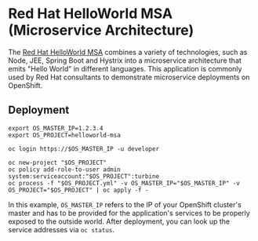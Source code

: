 # Red Hat HelloWorld MSA (Microservice Architecture)

The [Red Hat HelloWorld MSA](https://github.com/redhat-helloworld-msa/helloworld-msa) combines a variety of technologies, such as Node, JEE, Spring Boot and Hystrix into a microservice architecture that emits "Hello World" in different languages. This application is commonly used by Red Hat consultants to demonstrate microservice deployments on OpenShift.

## Deployment

```
export OS_MASTER_IP=1.2.3.4
export OS_PROJECT=helloworld-msa

oc login https://$OS_MASTER_IP -u developer

oc new-project "$OS_PROJECT"
oc policy add-role-to-user admin system:serviceaccount:"$OS_PROJECT":turbine
oc process -f "$OS_PROJECT.yml" -v OS_MASTER_IP="$OS_MASTER_IP" -v OS_PROJECT="$OS_PROJECT" | oc apply -f -
```

In this example, `OS_MASTER_IP` refers to the IP of your OpenShift cluster's master and has to be provided for the application's services to be properly exposed to the outside world. After deployment, you can look up the service addresses via `oc status`.
